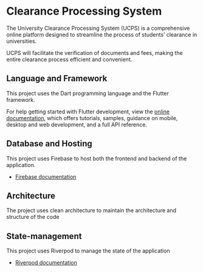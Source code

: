 # Clearance Processing System

The University Clearance Processing System (UCPS) is a comprehensive online platform 
designed to streamline the process of students’ clearance in universities. 

UCPS will facilitate the verification of documents and fees, 
making the entire clearance process efficient and convenient.

## Language and Framework

This project uses the Dart programming language and the Flutter framework.

For help getting started with Flutter development, view the
[online documentation](https://docs.flutter.dev/), which offers tutorials,
samples, guidance on mobile, desktop and web development, and a full API reference.

## Database and Hosting

This project uses Firebase to host both the frontend and backend of the application.

- [Firebase documentation](https://firebase.google.com/docs/)

## Architecture

The project uses clean architecture to maintain the architecture and structure of the code

## State-management

This project uses Riverpod to manage the state of the application

- [Riverpod documentation](https://riverpod.dev/docs/introduction/getting_started)